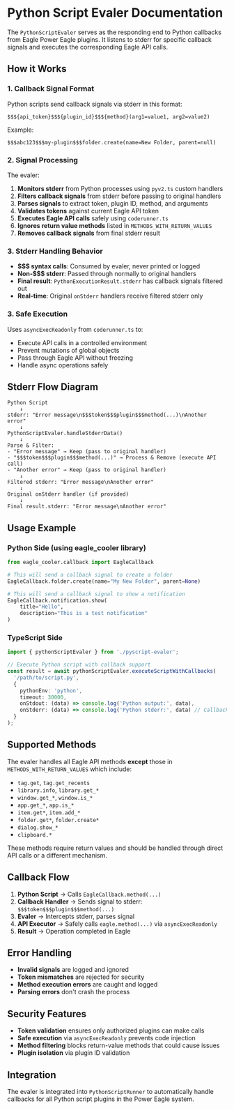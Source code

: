 # Python Script Evaler Documentation

The `PythonScriptEvaler` serves as the responding end to Python callbacks from Eagle Power Eagle plugins. It listens to stderr for specific callback signals and executes the corresponding Eagle API calls.

## How it Works

### 1. Callback Signal Format

Python scripts send callback signals via stderr in this format:
```
$$${api_token}$$${plugin_id}$$${method}(arg1=value1, arg2=value2)
```

Example:
```
$$$abc123$$$my-plugin$$$folder.create(name=New Folder, parent=null)
```

### 2. Signal Processing

The evaler:
1. **Monitors stderr** from Python processes using `pyv2.ts` custom handlers
2. **Filters callback signals** from stderr before passing to original handlers
3. **Parses signals** to extract token, plugin ID, method, and arguments
4. **Validates tokens** against current Eagle API token
5. **Executes Eagle API calls** safely using `coderunner.ts`
6. **Ignores return value methods** listed in `METHODS_WITH_RETURN_VALUES`
7. **Removes callback signals** from final stderr result

### 3. Stderr Handling Behavior

- **$$$ syntax calls**: Consumed by evaler, never printed or logged
- **Non-$$$ stderr**: Passed through normally to original handlers
- **Final result**: `PythonExecutionResult.stderr` has callback signals filtered out
- **Real-time**: Original `onStderr` handlers receive filtered stderr only

### 3. Safe Execution

Uses `asyncExecReadonly` from `coderunner.ts` to:
- Execute API calls in a controlled environment
- Prevent mutations of global objects
- Pass through Eagle API without freezing
- Handle async operations safely

## Stderr Flow Diagram

```
Python Script
    ↓
stderr: "Error message\n$$$token$$$plugin$$$method(...)\nAnother error"
    ↓
PythonScriptEvaler.handleStderrData()
    ↓
Parse & Filter:
- "Error message" → Keep (pass to original handler)
- "$$$token$$$plugin$$$method(...)" → Process & Remove (execute API call)
- "Another error" → Keep (pass to original handler)
    ↓
Filtered stderr: "Error message\nAnother error"
    ↓
Original onStderr handler (if provided)
    ↓
Final result.stderr: "Error message\nAnother error"
```

## Usage Example

### Python Side (using eagle_cooler library)

```python
from eagle_cooler.callback import EagleCallback

# This will send a callback signal to create a folder
EagleCallback.folder.create(name="My New Folder", parent=None)

# This will send a callback signal to show a notification
EagleCallback.notification.show(
    title="Hello",
    description="This is a test notification"
)
```

### TypeScript Side

```typescript
import { pythonScriptEvaler } from './pyscript-evaler';

// Execute Python script with callback support
const result = await pythonScriptEvaler.executeScriptWithCallbacks(
  '/path/to/script.py',
  {
    pythonEnv: 'python',
    timeout: 30000,
    onStdout: (data) => console.log('Python output:', data),
    onStderr: (data) => console.log('Python stderr:', data) // Callbacks intercepted here
  }
);
```

## Supported Methods

The evaler handles all Eagle API methods **except** those in `METHODS_WITH_RETURN_VALUES` which include:

- `tag.get`, `tag.get_recents`
- `library.info`, `library.get_*`
- `window.get_*`, `window.is_*`
- `app.get_*`, `app.is_*`
- `item.get*`, `item.add_*`
- `folder.get*`, `folder.create*`
- `dialog.show_*`
- `clipboard.*`

These methods require return values and should be handled through direct API calls or a different mechanism.

## Callback Flow

1. **Python Script** → Calls `EagleCallback.method(...)`
2. **Callback Handler** → Sends signal to stderr: `$$$token$$$plugin$$$method(...)`
3. **Evaler** → Intercepts stderr, parses signal
4. **API Executor** → Safely calls `eagle.method(...)` via `asyncExecReadonly`
5. **Result** → Operation completed in Eagle

## Error Handling

- **Invalid signals** are logged and ignored
- **Token mismatches** are rejected for security
- **Method execution errors** are caught and logged
- **Parsing errors** don't crash the process

## Security Features

- **Token validation** ensures only authorized plugins can make calls
- **Safe execution** via `asyncExecReadonly` prevents code injection
- **Method filtering** blocks return-value methods that could cause issues
- **Plugin isolation** via plugin ID validation

## Integration

The evaler is integrated into `PythonScriptRunner` to automatically handle callbacks for all Python script plugins in the Power Eagle system.